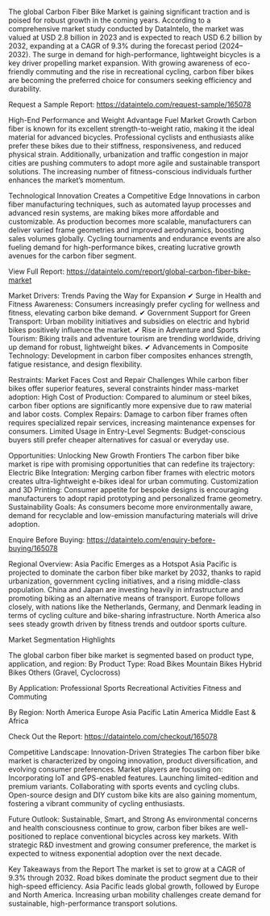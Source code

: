 The global Carbon Fiber Bike Market is gaining significant traction and is poised for robust growth in the coming years. According to a comprehensive market study conducted by DataIntelo, the market was valued at USD 2.8 billion in 2023 and is expected to reach USD 6.2 billion by 2032, expanding at a CAGR of 9.3% during the forecast period (2024–2032).
The surge in demand for high-performance, lightweight bicycles is a key driver propelling market expansion. With growing awareness of eco-friendly commuting and the rise in recreational cycling, carbon fiber bikes are becoming the preferred choice for consumers seeking efficiency and durability.

Request a Sample Report: https://dataintelo.com/request-sample/165078

High-End Performance and Weight Advantage Fuel Market Growth
Carbon fiber is known for its excellent strength-to-weight ratio, making it the ideal material for advanced bicycles. Professional cyclists and enthusiasts alike prefer these bikes due to their stiffness, responsiveness, and reduced physical strain.
Additionally, urbanization and traffic congestion in major cities are pushing commuters to adopt more agile and sustainable transport solutions. The increasing number of fitness-conscious individuals further enhances the market’s momentum.

Technological Innovation Creates a Competitive Edge
Innovations in carbon fiber manufacturing techniques, such as automated layup processes and advanced resin systems, are making bikes more affordable and customizable. As production becomes more scalable, manufacturers can deliver varied frame geometries and improved aerodynamics, boosting sales volumes globally.
Cycling tournaments and endurance events are also fueling demand for high-performance bikes, creating lucrative growth avenues for the carbon fiber segment.

View Full Report: https://dataintelo.com/report/global-carbon-fiber-bike-market

Market Drivers: Trends Paving the Way for Expansion
✔ Surge in Health and Fitness Awareness: Consumers increasingly prefer cycling for wellness and fitness, elevating carbon bike demand.
✔ Government Support for Green Transport: Urban mobility initiatives and subsidies on electric and hybrid bikes positively influence the market.
✔ Rise in Adventure and Sports Tourism: Biking trails and adventure tourism are trending worldwide, driving up demand for robust, lightweight bikes.
✔ Advancements in Composite Technology: Development in carbon fiber composites enhances strength, fatigue resistance, and design flexibility.

Restraints: Market Faces Cost and Repair Challenges
While carbon fiber bikes offer superior features, several constraints hinder mass-market adoption:
High Cost of Production: Compared to aluminum or steel bikes, carbon fiber options are significantly more expensive due to raw material and labor costs.
Complex Repairs: Damage to carbon fiber frames often requires specialized repair services, increasing maintenance expenses for consumers.
Limited Usage in Entry-Level Segments: Budget-conscious buyers still prefer cheaper alternatives for casual or everyday use.

Opportunities: Unlocking New Growth Frontiers
The carbon fiber bike market is ripe with promising opportunities that can redefine its trajectory:
Electric Bike Integration: Merging carbon fiber frames with electric motors creates ultra-lightweight e-bikes ideal for urban commuting.
Customization and 3D Printing: Consumer appetite for bespoke designs is encouraging manufacturers to adopt rapid prototyping and personalized frame geometry.
Sustainability Goals: As consumers become more environmentally aware, demand for recyclable and low-emission manufacturing materials will drive adoption.

Enquire Before Buying: https://dataintelo.com/enquiry-before-buying/165078

Regional Overview: Asia Pacific Emerges as a Hotspot
Asia Pacific is projected to dominate the carbon fiber bike market by 2032, thanks to rapid urbanization, government cycling initiatives, and a rising middle-class population. China and Japan are investing heavily in infrastructure and promoting biking as an alternative means of transport.
Europe follows closely, with nations like the Netherlands, Germany, and Denmark leading in terms of cycling culture and bike-sharing infrastructure. North America also sees steady growth driven by fitness trends and outdoor sports culture.

Market Segmentation Highlights

The global carbon fiber bike market is segmented based on product type, application, and region:
By Product Type:
Road Bikes
Mountain Bikes
Hybrid Bikes
Others (Gravel, Cyclocross)

By Application:
Professional Sports
Recreational Activities
Fitness and Commuting

By Region:
North America
Europe
Asia Pacific
Latin America
Middle East & Africa

Check Out the Report: https://dataintelo.com/checkout/165078

Competitive Landscape: Innovation-Driven Strategies
The carbon fiber bike market is characterized by ongoing innovation, product diversification, and evolving consumer preferences. Market players are focusing on:
Incorporating IoT and GPS-enabled features.
Launching limited-edition and premium variants.
Collaborating with sports events and cycling clubs.
Open-source design and DIY custom bike kits are also gaining momentum, fostering a vibrant community of cycling enthusiasts.

Future Outlook: Sustainable, Smart, and Strong
As environmental concerns and health consciousness continue to grow, carbon fiber bikes are well-positioned to replace conventional bicycles across key markets. With strategic R&D investment and growing consumer preference, the market is expected to witness exponential adoption over the next decade.

Key Takeaways from the Report
The market is set to grow at a CAGR of 9.3% through 2032.
Road bikes dominate the product segment due to their high-speed efficiency.
Asia Pacific leads global growth, followed by Europe and North America.
Increasing urban mobility challenges create demand for sustainable, high-performance transport solutions.

